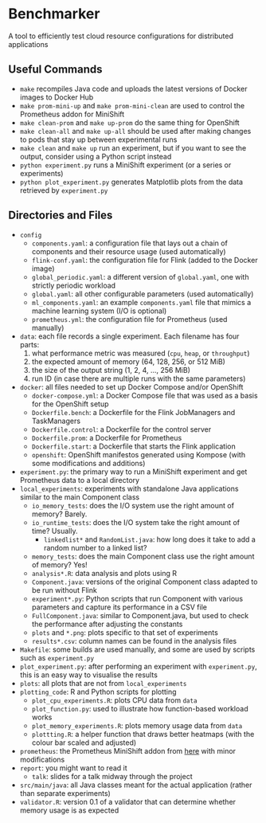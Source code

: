 # Benchmarker
A tool to efficiently test cloud resource configurations for distributed applications

## Useful Commands
* `make` recompiles Java code and uploads the latest versions of Docker images to Docker Hub
* `make prom-mini-up` and `make prom-mini-clean` are used to control the Prometheus addon for MiniShift
* `make clean-prom` and `make up-prom` do the same thing for OpenShift
* `make clean-all` and `make up-all` should be used after making changes to pods that stay up between experimental runs
* `make clean` and `make up` run an experiment, but if you want to see the output, consider using a Python script instead
* `python experiment.py` runs a MiniShift experiment (or a series or experiments)
* `python plot_experiment.py` generates Matplotlib plots from the data retrieved by `experiment.py`

## Directories and Files
* `config`
  * `components.yaml`: a configuration file that lays out a chain of components and their resource usage (used automatically)
  * `flink-conf.yaml`: the configuration file for Flink (added to the Docker image)
  * `global_periodic.yaml`: a different version of `global.yaml`, one with strictly periodic workload
  * `global.yaml`: all other configurable parameters (used automatically)
  * `ml_components.yaml`: an example `components.yaml` file that mimics a machine learning system (I/O is optional)
  * `prometheus.yml`: the configuration file for Prometheus (used manually)
* `data`: each file records a single experiment. Each filename has four parts:
  1. what performance metric was measured (`cpu`, `heap`, or `throughput`)
  2. the expected amount of memory (64, 128, 256, or 512 MiB)
  3. the size of the output string (1, 2, 4, ..., 256 MiB)
  4. run ID (in case there are multiple runs with the same parameters)
* `docker`: all files needed to set up Docker Compose and/or OpenShift
  * `docker-compose.yml`: a Docker Compose file that was used as a basis for the OpenShift setup
  * `Dockerfile.bench`: a Dockerfile for the Flink JobManagers and TaskManagers
  * `Dockerfile.control`: a Dockerfile for the control server
  * `Dockerfile.prom`: a Dockerfile for Prometheus
  * `Dockerfile.start`: a Dockerfile that starts the Flink application
  * `openshift`: OpenShift manifestos generated using Kompose (with some modifications and additions)
* `experiment.py`: the primary way to run a MiniShift experiment and get Prometheus data to a local directory
* `local_experiments`: experiments with standalone Java applications similar to the main Component class
  * `io_memory_tests`: does the I/O system use the right amount of memory? Barely.
  * `io_runtime_tests`: does the I/O system take the right amount of time? Usually.
    * `linkedlist*` and `RandomList.java`: how long does it take to add a random number to a linked list?
  * `memory_tests`: does the main Component class use the right amount of memory? Yes!
  * `analysis*.R`: data analysis and plots using R
  * `Component.java`: versions of the original Component class adapted to be run without Flink
  * `experiment*.py`: Python scripts that run Component with various parameters and capture its performance in a CSV file
  * `FullComponent.java`: similar to Component.java, but used to check the performance after adjusting the constants
  * `plots` and `*.png`: plots specific to that set of experiments
  * `results*.csv`: column names can be found in the analysis files
* `Makefile`: some builds are used manually, and some are used by scripts such as `experiment.py`
* `plot_experiment.py`: after performing an experiment with `experiment.py`, this is an easy way to visualise the results
* `plots`: all plots that are not from `local_experiments`
* `plotting_code`: R and Python scripts for plotting
  * `plot_cpu_experiments.R`: plots CPU data from `data`
  * `plot_function.py`: used to illustrate how function-based workload works
  * `plot_memory_experiments.R`: plots memory usage data from `data`
  * `plottting.R`: a helper function that draws better heatmaps (with the colour bar scaled and adjusted)
* `prometheus`: the Prometheus MiniShift addon from [here](https://github.com/minishift/minishift-addons/tree/master/add-ons/prometheus) with minor modifications
* `report`: you might want to read it
  * `talk`: slides for a talk midway through the project
* `src/main/java`: all Java classes meant for the actual application (rather than separate experiments)
* `validator.R`: version 0.1 of a validator that can determine whether memory usage is as expected

